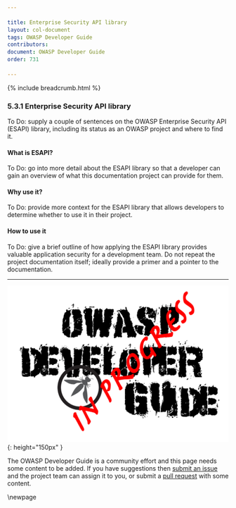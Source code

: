 ```yaml
---

title: Enterprise Security API library
layout: col-document
tags: OWASP Developer Guide
contributors:
document: OWASP Developer Guide
order: 731

---
```


{% include breadcrumb.html %}

### 5.3.1 Enterprise Security API library

To Do: supply a couple of sentences on the OWASP Enterprise Security API (ESAPI) library,
including its status as an OWASP project and where to find it.

#### What is ESAPI?

To Do: go into more detail about the ESAPI library so that a developer
can gain an overview of what this documentation project can provide for them.

#### Why use it?

To Do: provide more context for the ESAPI library that allows developers to determine
whether to use it in their project.

#### How to use it

To Do: give a brief outline of how applying the ESAPI library provides valuable application security for a development team.
Do not repeat the project documentation itself; ideally provide a primer and a pointer to the documentation.

----

![Developer Guide](../../assets/images/dg_wip.png "OWASP Developer Guide"){: height="150px" }

The OWASP Developer Guide is a community effort and this page needs some content to be added.
If you have suggestions then [submit an issue][issue070301] and the project team can assign it to you,
or submit a [pull request][pr] with some content.

[issue070301]: https://github.com/OWASP/www-project-developer-guide/issues/new?labels=enhancement&template=request.md&title=Update:%2007-implementation/03-secure-libraries/01-esapi
[pr]: https://github.com/OWASP/www-project-developer-guide/pulls

\newpage

